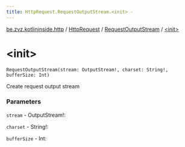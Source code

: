 ```yaml
---
title: HttpRequest.RequestOutputStream.<init> - 
---
```


[be.zvz.kotlininside.http](../../index.html) / [HttpRequest](../index.html) / [RequestOutputStream](index.html) / [&lt;init&gt;](./-init-.html)

# &lt;init&gt;

`RequestOutputStream(stream: OutputStream!, charset: String!, bufferSize: Int)`

Create request output stream

### Parameters

`stream` - OutputStream!:

`charset` - String!:

`bufferSize` - Int: 